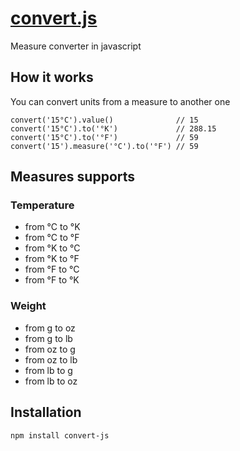 # [convert.js](https://github.com/mirkoferraro/convert.js)

Measure converter in javascript

## How it works
You can convert units from a measure to another one
```
convert('15°C').value()              // 15
convert('15°C').to('°K')             // 288.15
convert('15°C').to('°F')             // 59
convert('15').measure('°C').to('°F') // 59
```

## Measures supports
### Temperature
* from °C to °K
* from °C to °F
* from °K to °C
* from °K to °F
* from °F to °C
* from °F to °K
### Weight
* from g to oz
* from g to lb
* from oz to g
* from oz to lb
* from lb to g
* from lb to oz

## Installation
```
npm install convert-js
```